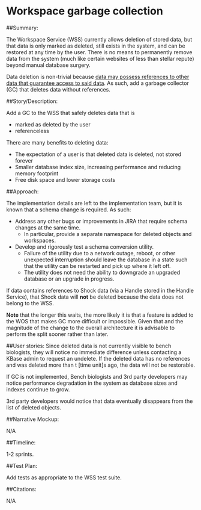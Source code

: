 # Workspace garbage collection

##Summary:

The Workspace Service (WSS) currently allows deletion of stored data, but that
data is only marked as deleted, still exists in the system, and can be
restored at any time by the user. There is no means to permanently remove data
from the system (much like certain websites of less than stellar repute) beyond
manual database surgery.

Data deletion is non-trivial because [data may possess references to other
data that guarantee access to said data](http://kbase.us/services/ws/docs/fundamentals.html#references).
As such, add a garbage collector (GC) that deletes data without references.

##Story/Description:

Add a GC to the WSS that safely deletes data that is

* marked as deleted by the user
* referenceless

There are many benefits to deleting data:

* The expectation of a user is that deleted data is deleted, not stored forever
* Smaller database index size, increasing performance and reducing memory
  footprint
* Free disk space and lower storage costs

##Approach:

The implementation details are left to the implementation team, but it is
known that a schema change is required. As such:

* Address any other bugs or improvements in JIRA that require schema changes
  at the same time.
    * In particular, provide a separate namespace for deleted objects and
      workspaces.
* Develop and rigorously test a schema conversion utility.
    * Failure of the utility due to a network outage, reboot, or other
      unexpected interruption should leave the database in a state such that
      the utility can be restarted and pick up where it left off.
    * The utility does not need the ability to downgrade an upgraded database
      or an upgrade in progress.



If data contains references to Shock data (via a Handle stored in the
Handle Service), that Shock data will **not** be deleted because the data
does not belong to the WSS.

**Note** that the longer this waits, the more likely it is that a feature is
added to the WOS that makes GC more difficult or impossible. Given that and the
magnitude of the change to the overall architecture it is advisable to perform
the split sooner rather than later.

##User stories:
Since deleted data is not currently visible to bench biologists, they will
notice no immediate difference unless contacting a KBase admin to request an
undelete. If the deleted data has no references and was deleted more than
t [time unit]s ago, the data will not be restorable.

If GC is not implemented, Bench biologists and 3rd party developers may notice
performance degradation in the system as database sizes and indexes continue to
grow.

3rd party developers would notice that data eventually disappears from the list
of deleted objects.

##Narrative Mockup:

N/A

##Timeline:

1-2 sprints.

##Test Plan:

Add tests as appropriate to the WSS test suite.

##Citations:

N/A
